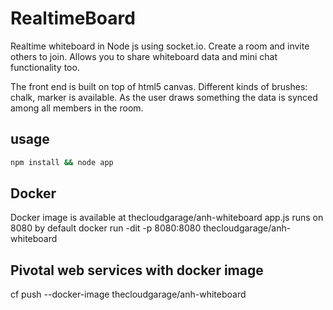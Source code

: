 # RealtimeBoard
Realtime whiteboard in Node js using  socket.io. Create a room and invite others to join. Allows you to share whiteboard data and mini chat functionality too.

The front end is built on top of html5 canvas. Different kinds of brushes: chalk, marker is available. As the user draws something the data is synced among all members in the room.

## usage
```bash
npm install && node app
```
## Docker
Docker image is available at thecloudgarage/anh-whiteboard
app.js runs on 8080 by default
docker run -dit -p 8080:8080 thecloudgarage/anh-whiteboard

## Pivotal web services with docker image
cf push <app-name> --docker-image thecloudgarage/anh-whiteboard
